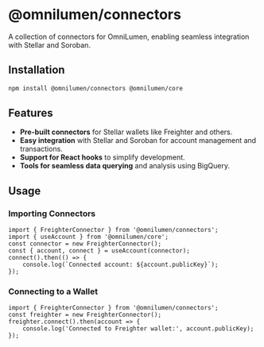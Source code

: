 # @omnilumen/connectors

A collection of connectors for OmniLumen, enabling seamless integration with Stellar and Soroban.

## Installation

```bash
npm install @omnilumen/connectors @omnilumen/core
```

## Features

- **Pre-built connectors** for Stellar wallets like Freighter and others.
- **Easy integration** with Stellar and Soroban for account management and transactions.
- **Support for React hooks** to simplify development.
- **Tools for seamless data querying** and analysis using BigQuery.

## Usage

### Importing Connectors


```shell
import { FreighterConnector } from '@omnilumen/connectors'; 
import { useAccount } from '@omnilumen/core'; 
const connector = new FreighterConnector(); 
const { account, connect } = useAccount(connector); 
connect().then(() => {
    console.log(`Connected account: ${account.publicKey}`); 
});
```

### Connecting to a Wallet

```shell
import { FreighterConnector } from '@omnilumen/connectors'; 
const freighter = new FreighterConnector(); 
freighter.connect().then(account => { 
    console.log('Connected to Freighter wallet:', account.publicKey); 
});
```
